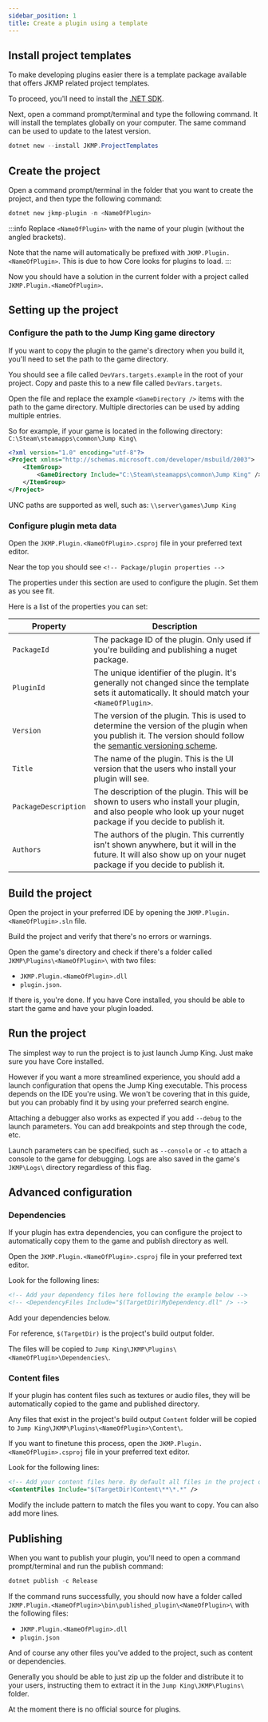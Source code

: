 ```yaml
---
sidebar_position: 1
title: Create a plugin using a template
---
```


## Install project templates
To make developing plugins easier there is a template package available that offers JKMP related project templates.

To proceed, you'll need to install the [.NET SDK](https://dotnet.microsoft.com/en-us/download).

Next, open a command prompt/terminal and type the following command. It will install the templates globally on your computer. The same command can be used to update to the latest version.

```powershell
dotnet new --install JKMP.ProjectTemplates
```

## Create the project
Open a command prompt/terminal in the folder that you want to create the project, and then type the following command:

```powershell
dotnet new jkmp-plugin -n <NameOfPlugin>
```

:::info
Replace ```<NameOfPlugin>``` with the name of your plugin (without the angled brackets).

Note that the name will automatically be prefixed with ```JKMP.Plugin.<NameOfPlugin>```. This is due to how Core looks for plugins to load.
:::

Now you should have a solution in the current folder with a project called ```JKMP.Plugin.<NameOfPlugin>```.

## Setting up the project

### Configure the path to the Jump King game directory
If you want to copy the plugin to the game's directory when you build it, you'll need to set the path to the game directory.

You should see a file called ```DevVars.targets.example``` in the root of your project. Copy and paste this to a new file called ```DevVars.targets```.

Open the file and replace the example ```<GameDirectory />``` items with the path to the game directory. Multiple directories can be used by adding multiple entries.

So for example, if your game is located in the following directory: ```C:\Steam\steamapps\common\Jump King\```

```xml
<?xml version="1.0" encoding="utf-8"?>
<Project xmlns="http://schemas.microsoft.com/developer/msbuild/2003">
    <ItemGroup>
        <GameDirectory Include="C:\Steam\steamapps\common\Jump King" />
    </ItemGroup>
</Project>
```

UNC paths are supported as well, such as: ```\\server\games\Jump King```

### Configure plugin meta data
Open the ```JKMP.Plugin.<NameOfPlugin>.csproj``` file in your preferred text editor.

Near the top you should see ```<!-- Package/plugin properties -->```

The properties under this section are used to configure the plugin. Set them as you see fit.

Here is a list of the properties you can set:

| Property                 | Description                                                                                                                                                                         |
| ------------------------ | ----------------------------------------------------------------------------------------------------------------------------------------------------------------------------------- |
| ```PackageId```          | The package ID of the plugin. Only used if you're building and publishing a nuget package.                                                                                          |
| ```PluginId```           | The unique identifier of the plugin. It's generally not changed since the template sets it automatically. It should match your ```<NameOfPlugin>```.                                |
| ```Version```            | The version of the plugin. This is used to determine the version of the plugin when you publish it. The version should follow the [semantic versioning scheme](https://semver.org). |
| ```Title```              | The name of the plugin. This is the UI version that the users who install your plugin will see.                                                                                     |
| ```PackageDescription``` | The description of the plugin. This will be shown to users who install your plugin, and also people who look up your nuget package if you decide to publish it.                     |
| ```Authors```            | The authors of the plugin. This currently isn't shown anywhere, but it will in the future. It will also show up on your nuget package if you decide to publish it.                  |

## Build the project

Open the project in your preferred IDE by opening the ```JKMP.Plugin.<NameOfPlugin>.sln``` file.

Build the project and verify that there's no errors or warnings.

Open the game's directory and check if there's a folder called ```JKMP\Plugins\<NameOfPlugin>\``` with two files:
- ```JKMP.Plugin.<NameOfPlugin>.dll```
- ```plugin.json```.

If there is, you're done. If you have Core installed, you should be able to start the game and have your plugin loaded.

## Run the project
The simplest way to run the project is to just launch Jump King. Just make sure you have Core installed.

However if you want a more streamlined experience, you should add a launch configuration that opens the Jump King executable. This process depends on the IDE you're using. We won't be covering that in this guide, but you can probably find it by using your preferred search engine.

Attaching a debugger also works as expected if you add ```--debug``` to the launch parameters. You can add breakpoints and step through the code, etc.

Launch parameters can be specified, such as ```--console``` or ```-c``` to attach a console to the game for debugging. Logs are also saved in the game's ```JKMP\Logs\``` directory regardless of this flag.

## Advanced configuration

### Dependencies

If your plugin has extra dependencies, you can configure the project to automatically copy them to the game and publish directory as well.

Open the ```JKMP.Plugin.<NameOfPlugin>.csproj``` file in your preferred text editor.

Look for the following lines:

```xml
<!-- Add your dependency files here following the example below -->
<!-- <DependencyFiles Include="$(TargetDir)MyDependency.dll" /> -->
```

Add your dependencies below.

For reference, ```$(TargetDir)``` is the project's build output folder.

The files will be copied to ```Jump King\JKMP\Plugins\<NameOfPlugin>\Dependencies\```.

### Content files

If your plugin has content files such as textures or audio files, they will be automatically copied to the game and published directory.

Any files that exist in the project's build output ```Content``` folder will be copied to ```Jump King\JKMP\Plugins\<NameOfPlugin>\Content\```.

If you want to finetune this process, open the ```JKMP.Plugin.<NameOfPlugin>.csproj``` file in your preferred text editor.

Look for the following lines:

```xml
<!-- Add your content files here. By default all files in the project output's Content directory will be copied to the game directory -->
<ContentFiles Include="$(TargetDir)Content\**\*.*" />
```

Modify the include pattern to match the files you want to copy. You can also add more lines.

## Publishing

When you want to publish your plugin, you'll need to open a command prompt/terminal and run the publish command:

```powershell
dotnet publish -c Release
```

If the command runs successfully, you should now have a folder called ```JKMP.Plugin.<NameOfPlugin>\bin\published_plugin\<NameOfPlugin>\``` with the following files:
- ```JKMP.Plugin.<NameOfPlugin>.dll```
- ```plugin.json```

And of course any other files you've added to the project, such as content or dependencies.

Generally you should be able to just zip up the folder and distribute it to your users, instructing them to extract it in the ```Jump King\JKMP\Plugins\``` folder.

At the moment there is no official source for plugins.
